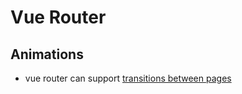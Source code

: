 # Vue Router

## Animations
- vue router can support [transitions between pages](https://markus.oberlehner.net/blog/vue-router-page-transitions/#basic-fade-transition)